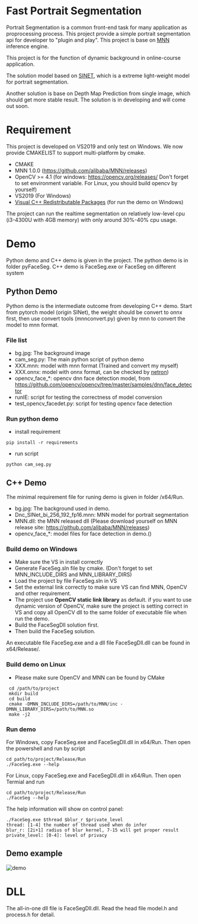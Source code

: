 # Fast Portrait Segmentation

Portrait Segmentation is a common front-end task for many application as proprocessing process. 
This project provide a simple portrait segmentation api for developer to "plugin and play".
This project is base on [MNN](https://github.com/alibaba/MNN) inference engine. 

This project is for the function of dynamic background in online-course application.

The solution model based on [SINET](https://arxiv.org/abs/1911.09099), which is a extreme light-weight model for portrait segmentation. 

Another solution is base on Depth Map Prediction from single image, which should get more stable result.
The solution is in developing and will come out soon.


# Requirement

This project is developed on VS2019 and only test on Windows. We now provide CMAKELIST to support multi-platform by cmake.

* CMAKE
* MNN 1.0.0 (https://github.com/alibaba/MNN/releases)
* OpenCV >= 4.1 (for windows: https://opencv.org/releases/ Don't forget to set environment variable. For Linux, you should build opencv by yourself)
* VS2019 (For Windows)
* [Visual C++ Redistributable Packages](https://support.microsoft.com/en-us/help/2977003/the-latest-supported-visual-c-downloads) (for run the demo on Windows)

The project can run the realtime segmentation on relatively low-level cpu (i3-4300U with 4GB memory) with only around 30%-40% cpu usage.


# Demo

Python demo and C++ demo is given in the project. The python demo is in folder pyFaceSeg. C++ demo is FaceSeg.exe or FaceSeg on different system

## Python Demo

Python demo is the intermediate outcome from developing C++ demo. Start from pytorch model (origin SINet), the weight should
 be convert to onnx first, then use convert tools (mnnconvert.py) given by mnn to convert the model to mnn format.<br>
 
### File list

* bg.jpg: The background image
* cam_seg.py: The main python script of python demo
* XXX.mnn: model with mnn format (Trained and convert my myself)
* XXX.onnx: model with onnx format, can be checked by [netron](https://github.com/lutzroeder/netron)) 
* opencv_face_*: opencv dnn face detection model, from https://github.com/opencv/opencv/tree/master/samples/dnn/face_detector
* runIE: script for testing the correctness of model conversion
* test_opencv_facedet.py: script for testing opencv face detection

### Run python demo

* install requirement
```shell
pip install -r requirements
``` 
* run script
```shell
python cam_seg.py 
``` 


## C++ Demo

The minimal requirement file for runing demo is given in folder /x64/Run.
* bg.jpg: The background used in demo.
* Dnc_SINet_bi_256_192_fp16.mnn: MNN model for portrait segmentation
* MNN.dll: the MNN released dll (Please download yourself on MNN release site: https://github.com/alibaba/MNN/releases)
* opencv_face_*: model files for face detection in demo.()

### Build demo on Windows

* Make sure the VS in install correctly 
* Generate FaceSeg.sln file by cmake. (Don't forget to set MNN_INCLUDE_DIRS and MNN_LIBRARY_DIRS)
* Load the project by file FaceSeg.sln in VS
* Set the external link correctly to make sure VS can find MNN, OpenCV and other requirement.
* The project use **OpenCV static link library** as default. if you want to use dynamic version of OpenCV, 
make sure the project is setting correct in VS and copy all OpenCV dll to the same folder of executable file when run the demo.
* Build the FaceSegDll solution first.
* Then build the FaceSeg solution.

An executable file FaceSeg.exe and a dll file FaceSegDll.dll can be found in x64/Release/. 

### Build demo on Linux

* Please make sure OpenCV and MNN can be found by CMake

```shell
 cd /path/to/project
 mkdir build
 cd build
 cmake -DMNN_INCLUDE_DIRS=/path/to/MNN/inc -DMNN_LIBRARY_DIRS=/path/to/MNN.so
 make -j2
 ```

### Run demo

For Windows, copy FaceSeg.exe and FaceSegDll.dll in x64/Run. Then open the powershell and run by script

```shell
cd path/to/project/Release/Run
./FaceSeg.exe --help
```
For Linux, copy FaceSeg.exe and FaceSegDll.dll in x64/Run. Then open Termial and run
```shell
cd path/to/project/Release/Run
./FaceSeg --help
```

The help information will show on control panel:

```log
./FaceSeg.exe $thread $blur_r $private_level
thread: [1-4] the number of thread used when do infer
blur_r: [2i+1] radius of blur kernel, 7-15 will get proper result
private_level: [0-4]: level of privacy
```

## Demo example

![demo](https://github.com/YexingWan/Fast-Portrait-Segmentation/blob/master/WechatIMG21214.png)


# DLL

The all-in-one dll file is FaceSegDll.dll. Read the head file model.h and process.h for detail.
